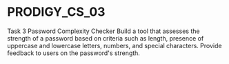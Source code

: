 # PRODIGY_CS_03
Task 3
Password Complexity Checker
Build a tool that assesses the strength of a password based on criteria such as length, presence of uppercase and lowercase letters, numbers, and special characters. Provide feedback to users on the password's strength.
